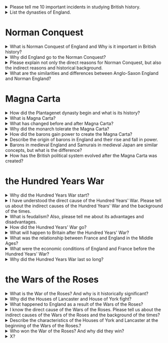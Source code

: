 <details>
<summary>Please tell me 10 important incidents in studying British history.</summary>
Here are ten important events in the history of Britain:

1. The Norman Conquest of England in 1066, which established Norman rule and changed the English language, culture, and society.
1. The Magna Carta, signed in 1215, which limited the power of the monarchy and laid the foundation for individual rights and the rule of law.
1. The Wars of the Roses, fought between the House of Lancaster and the House of York in the 15th century, which resulted in the Tudor dynasty and the rule of Henry VII.
1. The Reformation, beginning in the 16th century, which saw the Church of England break away from the Roman Catholic Church and the establishment of Protestantism.
1. The Glorious Revolution of 1688, which established parliamentary rule and led to the Glorious Revolution of 1688 and the Bill of Rights of 1689.
1. The Industrial Revolution of the 18th and 19th centuries, which transformed Britain from an agricultural society into an industrial power and had far-reaching effects on the world.
1. The British Empire, which at its height controlled a quarter of the world's land and population and had a profound impact on the development of modern society.
1. The World Wars of the 20th century, which saw Britain play a leading role in both conflicts and shape the outcome of the First and Second World Wars.
1. The decline of the British Empire after World War II and the emergence of the United States as a superpower, which marked the end of Britain's role as a dominant world power.
1. The British membership in the European Union, which has been a defining feature of British politics and society since the country joined in 1973 and ultimately voted to leave in 2016 in the Brexit referendum.

</details>


<details>
<summary>List the dynasties of England.</summary>
England has been ruled by several dynasties throughout its history. Here is a list of the major dynasties that have ruled England:

1. Anglo-Saxon dynasty (5th to 11th centuries): This dynasty was founded by Germanic tribes who invaded England in the 5th century and established a series of kingdoms. The most powerful of these kingdoms was Wessex, which eventually unified England in the 9th century.
1. Norman dynasty (11th to 12th centuries): The Norman dynasty was established following the Norman Conquest of England in 1066. William the Conqueror, a Norman duke, became the first Norman king of England.
1. Plantagenet dynasty (12th to 14th centuries): The Plantagenet dynasty was founded by Henry II, who became king of England in 1154. This dynasty was one of the longest and most influential in English history, and it saw the growth of a strong central monarchy, the development of the common law, and the establishment of the Parliament.
1. Lancaster and York dynasties (14th to 15th centuries): The Lancaster and York dynasties were the result of the conflict known as the War of the Roses, which took place between 1455 and 1487. The Lancaster dynasty was established by Henry IV, while the York dynasty was established by Edward IV.
1. Tudor dynasty (15th to 17th centuries): The Tudor dynasty was established by Henry VII, who became king of England in 1485. This dynasty saw the reigns of some of England's most famous monarchs, including Henry VIII and Elizabeth I. The Tudors were responsible for the English Reformation, which saw England break away from the Roman Catholic Church and establish the Church of England.
1. Stuart dynasty (17th to 18th centuries): The Stuart dynasty was established by James I, who became king of England in 1603. This dynasty saw the reign of some of England's most controversial monarchs, including Charles I and James II, and it was marked by political instability, civil war, and revolution.
1. Hanoverian dynasty (18th to 19th centuries): The Hanoverian dynasty was established by George I, who became king of England in 1714. This dynasty saw the growth of the British Empire and the development of the Industrial Revolution.
1. Windsor dynasty (20th to present): The Windsor dynasty was established by George V in 1917, when the name of the royal family was changed from the Saxe-Coburg and Gotha to the Windsor. This dynasty has seen the reigns of some of England's most well-known monarchs, including Queen Elizabeth II.

</details>

# Norman Conquest
 
<details>
<summary>What is Norman Conquest of England and Why is it important in British history?</summary>
The Norman Conquest of England was a significant event in British history that took place in 1066. The Norman Conquest was led by William the Conqueror, a Norman nobleman who became the Duke of Normandy in northern France.

William sought to claim the English throne after the death of King Edward the Confessor in 1066, and he launched an invasion of England with a large Norman army. The Norman forces defeated the English army at the Battle of Hastings, and William was crowned King of England on Christmas Day in 1066.

The Norman Conquest of England is considered one of the most important events in British history because it had a profound impact on the country's political, social, and cultural landscape. The Norman rulers brought with them new ideas and institutions, including the feudal system, which changed the way land was held and administered in England. They also introduced Norman law, which became the basis for the English legal system, and Norman architecture, which influenced the design and construction of churches and castles in England.

In addition, the Norman Conquest led to the Normanization of the English aristocracy, as many of the English nobles were replaced by Norman nobles, who brought with them a Norman cultural and political influence. This Norman influence had a lasting impact on English society, language, and identity, and helped shape the development of England as a nation.

Overall, the Norman Conquest of England was a turning point in British history that marked the beginning of a new era of Norman rule and had a profound impact on the country's political, social, and cultural development.
</details>

<details>
<summary>Why did England go to the Norman Conquest? </summary>
The Norman Conquest of England in 1066 was a result of several factors, including political rivalries, disputes over the English throne, and the ambitions of Norman nobles.

At the time of the Conquest, England was ruled by King Edward the Confessor, who died without an heir in 1066. This created a power vacuum and several individuals claimed the right to the English throne, including Harold Godwinson, an English nobleman, and William, Duke of Normandy.

William claimed that he had been promised the English throne by King Edward, and when Harold was crowned King of England, William saw this as a challenge to his claim. He gathered a large army and invaded England, culminating in the Battle of Hastings in 1066.

In addition to the political rivalries and disputes over the throne, the Norman Conquest was also driven by the ambitions of Norman nobles, who saw an opportunity to expand their power and influence in England. The Norman nobles were part of the Norman-French aristocracy, which was rapidly expanding its territory in Europe at the time, and the Conquest provided a means for them to gain further wealth and power.

Ultimately, the Norman Conquest of England was a result of a complex interplay of political, social, and cultural factors, and it had a profound impact on the history of England and the development of the British nation.
</details>

<details>
<summary>
Please explain not only the direct reasons for Norman Conquest, but also the indirect reasons and historical background.
</summary>
The Norman Conquest of England in 1066 was a defining moment in English history and was the result of a combination of direct and indirect reasons, as well as a larger historical background.

Direct reasons for the Norman Conquest include:

1. Claim to the throne: William, Duke of Normandy, believed that he had a strong claim to the English throne through his distant relationship to the previous Anglo-Saxon king, Edward the Confessor.
1. Harold's coronation: When Edward died in 1066, the Anglo-Saxon nobleman Harold Godwinson was crowned king of England. This was seen as a violation of Norman rights and a challenge to William's own claim to the throne.

Indirect reasons for the Norman Conquest include:

1. The weakness of the Anglo-Saxon state: By the 11th century, the Anglo-Saxon kingdom was in a state of political and military decline. This made it easier for William to invade and conquer England.
1. Norman military might: The Normans were known for their military prowess and their ability to build strong fortifications. This gave them an advantage over the Anglo-Saxons in the event of a conflict.
1. The influence of the Church: The Pope supported William's claim to the English throne and blessed the Norman Conquest, giving it a religious legitimacy.

The larger historical background that influenced the Norman Conquest includes the Viking raids and invasions of England in the 9th and 10th centuries. These raids weakened the Anglo-Saxon state and created a power vacuum that was eventually filled by Norman nobles like William. Additionally, the Norman conquest was part of a larger pattern of Norman expansion throughout Europe, as Norman nobles sought to extend their power and influence beyond their home territory in Normandy.

All of these factors combined to create the conditions for the Norman Conquest of England in 1066. The Norman victory at the Battle of Hastings marked the end of Anglo-Saxon England and the beginning of Norman rule, which would have a profound impact on English history and culture for generations to come.

</details>

<details>
<summary>
What are the similarities and differences between Anglo-Saxon England and Norman England?
</summary>

 
Anglo-Saxon England (ca. 5th-11th centuries) and Norman England (ca. 11th-12th centuries) were two distinct historical periods in England with both similarities and differences.

Similarities between Anglo-Saxon England and Norman England include:

1. Germanic roots: Both periods were characterized by the dominance of Germanic culture, language, and customs.
1. Feudalism: Both Anglo-Saxon England and Norman England were feudal societies, in which lords held lands and provided protection to their tenants in exchange for loyalty and service.
1. Christianity: Christianity was the dominant religion in both periods, although the specific forms and practices of the faith evolved over time.

Differences between Anglo-Saxon England and Norman England include:
1. Political structure: Anglo-Saxon England was divided into many small kingdoms, each ruled by a king, while Norman England was centralized and dominated by a powerful monarchy.
1. Law and order: Anglo-Saxon England was known for its legal system, which was based on customary law and local traditions, while Norman England was characterized by the imposition of a more centralized and formal legal system.
1. Architecture: Anglo-Saxon England is associated with the rise of Christian monasteries and the development of Romanesque architecture, while Norman England is known for the construction of grand Gothic cathedrals and castles.
1. Culture: Anglo-Saxon England was known for its epic poetry, such as Beowulf, while Norman England was characterized by the introduction of Norman-French culture and the flowering of Norman-French literature.

The Norman Conquest of 1066 marked a major turning point in English history, as the Norman nobles who conquered England brought with them their own culture, language, and traditions, which gradually merged with and transformed the existing Anglo-Saxon culture. The result was a unique and rich cultural blend that defined the culture of medieval England.

</details>

 
# Magna Carta

<details>
<summary>How did the Plantagenet dynasty begin and what is its history? </summary>
The Plantagenet dynasty was a powerful and influential dynasty that ruled England from 1154 to 1485. The dynasty was founded by Henry II, who became king of England in 1154 following the death of King Stephen.

Henry II was a powerful and energetic monarch who established a strong central monarchy and expanded the territories under English control. He was also responsible for the development of the common law and the establishment of the royal court system.

The Plantagenets were marked by their strong and capable monarchs, who continued to expand the territories under English control and strengthen the central monarchy. Some of the most famous Plantagenet monarchs include Richard the Lionheart, John, and Edward I.

However, the later years of the Plantagenet dynasty were marked by political instability and conflict. The Wars of the Roses, which took place between the Lancaster and York dynasties, was a result of the long-standing tensions and rivalries within the Plantagenet dynasty.

Despite its challenges, the Plantagenet dynasty left a lasting impact on English history. The dynasty saw the growth of a strong central monarchy, the development of the common law, and the establishment of the Parliament, all of which had a lasting influence on the political and cultural landscape of England.

</details>



<details>
<summary>What is Magna Carta? </summary>
Magna Carta is a significant historical document signed by King John of England in 1215. It is often considered to be one of the most important legal documents in the history of Western democracy. The term "Magna Carta" is Latin for "Great Charter."

Magna Carta was created as a means of resolving a conflict between the king and the barons, who were powerful landowners and leaders of medieval England. The document established the principle that everyone, including the monarch, was subject to the law and that the king could not act arbitrarily or without the consent of his subjects.

Magna Carta set forth a number of specific rights and liberties, including protection from arbitrary imprisonment, the right to a fair trial, and the principle that taxes could not be levied without the consent of the people.

Over time, Magna Carta became an important symbol of freedom and liberty and was cited as a precedent in later legal battles and disputes, including the American Revolution. Today, it is considered one of the earliest examples of constitutional government and remains a powerful symbol of the struggle for individual rights and democratic governance.
</details>

<details>
<summary>What has changed before and after Magna Carta? </summary>
The signing of Magna Carta marked a turning point in the relationship between the monarchy and the people in England, and had far-reaching effects on the development of Western society. Before Magna Carta, the monarch was considered to be above the law and had complete power over the kingdom and its subjects. This led to abuses of power, arbitrary rule, and a general lack of protections for individual rights and liberties.

After Magna Carta, the principle was established that the monarch was subject to the law and that the rights and liberties of the people were protected. This had a profound impact on the development of constitutional government and the rule of law. The document established the principle of due process and limited the power of the monarchy, paving the way for future constitutional developments, such as the Bill of Rights in 1689.

Magna Carta also established the idea that the king could not raise taxes or make decisions without the consent of the people, which laid the foundation for representative government and the development of democratic institutions.

Overall, Magna Carta marked a shift towards a more limited monarchy and a more representative and democratic form of government, and its ideas and principles have had a lasting impact on the development of Western political and legal systems.

</details>

<details>
<summary>Why did the monarch tolerate the Magna Carta?</summary>
King John of England agreed to sign the Magna Carta in 1215 under duress, as a result of pressure from the barons, who were powerful landowners and leaders of medieval England. The barons were dissatisfied with the king's rule and the arbitrary manner in which he exercised his power, and they threatened to rebel if he did not agree to their demands.

King John was in a difficult position, as he was facing a number of challenges, including military conflicts, economic difficulties, and a general loss of support among the population. In order to avoid a civil war, he agreed to sign the Magna Carta and accept the terms laid out by the barons.

However, it's important to note that King John did not fully abide by the terms of the Magna Carta, and he continued to exert his power in an arbitrary and unchecked manner. Nevertheless, the document had a lasting impact and established the principle that the monarch was subject to the law and that the rights and liberties of the people were protected.

Over time, the Magna Carta became an important symbol of freedom and liberty, and its ideas and principles have had a lasting impact on the
</details>

<details>
<summary>How did the barons gain power to create the Magna Carta? </summary>
The barons, who were powerful landowners and leaders of medieval England, gained their power and influence through a combination of wealth, military strength, and control over large territories. Many of the barons held positions of power and influence in local government, and they had the ability to raise armies and influence political decisions.

In the early 13th century, the barons grew increasingly dissatisfied with the rule of King John, who was seen as arbitrary and abusive in the exercise of his power. The barons were particularly concerned about the king's ability to raise taxes and make decisions without the consent of the people, as well as his disregard for the rights and liberties of the population.

The barons came together and threatened to rebel against the king if he did not agree to their demands. King John was facing a number of challenges, including military conflicts and a general loss of support among the population, and he agreed to sign the Magna Carta in order to avoid a civil war.

It was through their wealth, military strength, and control over large territories that the barons were able to exert pressure on the king and gain the power to create the Magna Carta. The document marked a significant shift in the relationship between the monarchy and the people, and established the principle that the monarch was subject to the law and that the rights and liberties of the people were protected.
</details>

<details>
<summary>Describe the origin of barons in England and their rise and fall in power. </summary>
The barons were a class of powerful landowners and leaders in medieval England. They originated from the Norman nobles who were granted lands and titles by William the Conqueror after the Norman Conquest of England in 1066. Over time, the barons gained control over large territories, and their wealth and military strength allowed them to wield significant political power and influence.

During the early Middle Ages, the barons held important positions in local government and were involved in making decisions about taxation and law enforcement. They also had the ability to raise armies and influence political decisions at the national level.

In the late 12th and early 13th centuries, the barons grew increasingly dissatisfied with the rule of King John, who was seen as arbitrary and abusive in the exercise of his power. The barons came together and threatened to rebel against the king if he did not agree to their demands, which led to the signing of the Magna Carta in 1215.

After the signing of Magna Carta, the barons continued to play an important role in politics and government, and many of them held positions of power and influence in the courts and the administration. However, over time, the power of the barons began to decline, as the monarchy regained its strength and the centralization of power and administration made it more difficult for them to wield significant influence.

By the late Middle Ages, the barons had lost much of their power and influence, as the monarchs of England consolidated their control over the kingdom and the centralization of power contin
</details>

<details>
<summary>Barons in medieval England and Samurais in medieval Japan are similar concepts, but what is the difference? </summary>
While the barons of medieval England and the samurai of medieval Japan were both powerful social and political elites in their respective societies, there are several key differences between them.

1. Historical context: The barons of England and the samurai of Japan lived in different historical contexts, with different political, cultural, and economic systems. The barons were part of the feudal system in England, while the samurai were part of the feudal warrior class in Japan.
1. Source of power: The barons' power came from their control over land and the obligation of their tenants to provide them with military support, while the samurai's power came from their status as warriors and their close relationship with the ruling nobility in Japan.
1. Social status: The barons were part of the landed nobility in England, while the samurai were part of the warrior class in Japan. The samurai held a higher social status and were more highly respected than the barons in their society.
1. Training and education: The barons and the samurai were trained and educated differently, with the barons often receiving a more traditional education in subjects such as law and governance, while the samurai were trained in the martial arts and in the code of bushido.
1. Role in society: The barons and the samurai had different roles in their respective societies. The barons were involved in the administration of justice and the maintenance of order in their territories, while the samurai were responsible for providing military protection and maintaining law and order in Japan.

Despite these differences, the barons of England and the samurai of Japan were both important and influential members of their societies, and their actions and decisions helped shape the political and cultural landscape of their respective countries.
</details>

<details>
<summary>How has the British political system evolved after the Magna Carta was created? </summary>
The British political system has undergone a significant evolution since the creation of the Magna Carta in 1215. The Magna Carta, also known as the Great Charter, was a landmark document that limited the power of the monarch and established the rights and freedoms of the people. It was an important step towards a more democratic and constitutional monarchy in England, and it had a lasting impact on the development of the British political system.

Here are some key developments in the evolution of the British political system after the Magna Carta:

1. The development of parliamentary democracy: The Magna Carta helped lay the foundations for a more representative form of government in England, and over time, the concept of parliamentary democracy emerged. The first Parliament was established in the 13th century, and over time, it became an important institution that represented the interests of the people and provided a check on the power of the monarch.
1. The evolution of the monarchy: The power of the monarchy was limited by the Magna Carta, and over time, the monarchy became a constitutional institution, with limited powers and responsibilities. The monarch became a symbolic figurehead, while the real power was exercised by the elected representatives in Parliament.
1. The growth of individual rights and freedoms: The Magna Carta established the principle that everyone, including the monarch, was subject to the law and that the rights and freedoms of the people were protected. Over time, individual rights and freedoms were expanded, and the concept of civil liberties became an important part of the British political system.
1. The expansion of the British Empire: The British Empire was established during the 17th and 18th centuries, and it had a significant impact on the evolution of the British political system. The Empire expanded the reach of British power and influence, and it helped to establish Britain as a dominant global power.
1. The development of political parties: The modern political parties that exist in the UK today, such as the Conservative Party and the Labour Party, emerged in the 19th and 20th centuries. Political parties became an important part of the democratic process, providing a means for people to express their political views and participate in the political process.

Overall, the British political system has evolved significantly since the creation of the Magna Carta, and it has become a complex and dynamic system that reflects the changing needs and interests of the British people.

</details>

# the Hundred Years War

<details>
<summary> Why did the Hundred Years War start? </summary>

The Hundred Years War was a conflict between England and France that lasted from 1337 to 1453. It was one of the most significant wars of the Middle Ages and had a lasting impact on both England and France.

The war had several causes, including political, economic, and personal factors. One of the main causes was the question of the English king's right to rule lands in France. In the late 13th century, King Edward I of England claimed the right to rule the French duchy of Gascony. This led to tensions between England and France, and ultimately to war.

Another cause of the war was the issue of succession to the French throne. In 1328, King Charles IV of France died without a male heir, and the French crown passed to King Edward III of England through his mother, Isabella of France. The French disputed this claim and instead crowned Philip of Valois as their new king. This led to a power struggle and eventually to the outbreak of the Hundred Years War.

Additionally, economic factors played a role in the start of the war. The English and French economies were both expanding, and the two countries were in competition for trade and commerce. This led to tensions and eventually to conflict.

Overall, the Hundred Years War was the result of a complex set of political, economic, and personal factors, and it had a profound impact on the history of England and France.

</details>


<details>
<summary> 
I have understood the direct cause of the Hundred Years' War.
Please tell us about the indirect causes of the Hundred Years' War and the background of the times.
</summary>

The Hundred Years' War was a series of conflicts fought between England and France from 1337 to 1453, and while the direct cause of the war was a dispute over the French throne, there were several indirect causes and factors that contributed to the outbreak of hostilities. Some of these include:

1. Feudalism and the role of the nobility: Feudalism was the dominant social and political system in Europe during the Middle Ages, and the nobility played a significant role in this system. In both England and France, the nobility were powerful landowners who held significant influence and power, and they often acted as rivals to the crown.
1. The struggle for power and influence in Europe: England and France were two of the most powerful states in Europe, and both were eager to expand their influence and power on the continent. The struggle for dominance between the two states was a major factor in the outbreak of the Hundred Years' War.
1. Economic interests and trade: England and France were both important trading partners, and their economies were closely tied together. Disputes over trade, tariffs, and commercial rights were a significant cause of tension between the two states and contributed to the outbreak of the war.
1. The role of the papacy: The papacy played an important role in medieval Europe, and both England and France sought to gain the support of the pope in their conflict. The papacy was often caught in the middle of the conflict, and its support could have a significant impact on the outcome of the war.
1. The impact of the Crusades: The Crusades, a series of religious wars fought in the Holy Land, had a profound impact on Europe and the relationship between England and France. The Crusades led to increased tensions between the two states, as both sought to expand their influence in the region and protect their interests in the Holy Land.

In the background of the times, the late Middle Ages was a period of great change and instability in Europe. The continent was in the midst of the Black Death, a pandemic that claimed the lives of millions of people and disrupted trade, agriculture, and society. Additionally, the rise of the nation-state and the centralization of power in Europe were transforming the political landscape of the continent, leading to increased tensions and conflict between states.

</details>

<details>
<summary> 
What is feudalism? Also, please tell me about its advantages and disadvantages.
</summary> 
Feudalism was a social, political, and economic system that dominated Europe during the Middle Ages, from the 9th to the 15th centuries. In feudalism, the king or queen granted land, known as a fief, to nobles in exchange for their loyalty and military service. The nobles, in turn, granted land to lesser lords, who provided them with military support and protection. These lords also granted land to tenants, who worked the land and provided food, goods, and services to their lords in exchange for protection and security.

Advantages of feudalism include:

1. Order and stability: Feudalism provided a stable and orderly system of government, in which each person knew their place and role in society. This stability helped to reduce conflict and maintain peace.
1. Military protection: In a world where threats from invaders and bandits were common, the feudal system provided a means of protection and security for the common people. The lords and nobles were responsible for the defense of their lands and the protection of their tenants.
1. Economic stability: The feudal system provided a means of economic stability, as the lords and tenants were tied together by a system of obligations and duties. The lords provided land and protection to their tenants, who, in turn, provided food and goods to their lords. This system of reciprocal obligations helped to ensure that everyone had a means of support.

Disadvantages of feudalism include:

1. Inequality: Feudalism was a highly unequal system, in which the lords and nobles held all the power and wealth. The common people had few rights and were largely at the mercy of their lords.
1. Lack of mobility: In feudalism, a person's social and economic status was determined by birth, and it was difficult to move up in society. This lack of mobility hindered social and economic progress.
1. Lack of innovation: The feudal system placed a great emphasis on tradition and stability, and there was little incentive for innovation or progress. This hindered the growth of trade, industry, and science.
1. Centralization of power: In feudalism, the king or queen had limited power, as the lords and nobles held significant influence and power. This decentralization of power made it difficult to enforce laws and maintain order, and contributed to the instability of the system.

Overall, while feudalism provided order and stability in a dangerous and uncertain world, it was also marked by inequality, lack of mobility, and limited opportunities for progress and innovation.





</details>

<details>
<summary> How did the Hundred Years' War go? </summary>
The Hundred Years' War was a complex and prolonged conflict that lasted from 1337 to 1453. The war was fought in several phases, with periods of relative peace interspersed with periods of intense conflict. The war was marked by a series of battles, sieges, and other military engagements, as well as by political and diplomatic maneuvering.

The first phase of the war was characterized by English victories, as the English army, led by King Edward III, won several key battles, including the Battle of Crecy and the Battle of Poitiers. These victories allowed the English to gain control over large portions of France, including the city of Calais.

However, the tide of the war began to shift in the late 14th century, as the French, under the leadership of King Joan II and his successor, King Charles VII, began to reclaim lost territory and push the English back. The French eventually succeeded in expelling the English from much of France, and the war came to an end in 1453 with the Treaty of Troyes, which recognized French control over much of the country.

The Hundred Years' War had a profound impact on the political and cultural landscape of both England and France. It resulted in significant territorial changes, with England losing control over much of France, and it also had a lasting impact on the development of national identities and the relationship between the two countries. The war was also marked by significant technological innovations, including the widespread use of longbows, which had a profound impact on the nature of medieval warfare.

Overall, the Hundred Years' War was a complex and prolonged conflict that had a lasting impact on the political and cultural landscape of England and France, and it remains an important event in the history of both countries.

</details>


<details>
<summary> What will happen to Britain after the Hundred Years' War? </summary>
After the conclusion of the Hundred Years' War in 1453, Britain underwent a number of significant changes and developments. Some of the key events and developments that took place in the aftermath of the war include:

1. The Wars of the Roses: This series of civil wars, which took place in the late 15th and early 16th centuries, was fought between the House of Lancaster and the House of York for control of the English throne. The Wars of the Roses had a profound impact on the political and social structure of England and set the stage for the rise of the Tudor dynasty.
1. The Renaissance: The period of the Renaissance, which began in Italy in the 14th century and spread to England in the 16th century, brought about significant cultural, artistic, and intellectual changes. The Renaissance had a lasting impact on England and the wider world, and it is often seen as a turning point in European history.
1. The Tudor dynasty: The Tudor dynasty, which ruled England from 1485 to 1603, was marked by significant political, religious, and cultural changes. The Tudor period saw the rise of the English Reformation, the dissolution of the monasteries, and the establishment of the Church of England.
1. The English Reformation: This period of religious and political upheaval in the 16th century saw England break away from the Roman Catholic Church and establish the Church of England. The Reformation had a profound impact on the religious, political, and cultural landscape of England, and it remains a significant event in the history of the country.
1. The expansion of the British Empire: In the centuries following the Hundred Years' War, England continued to expand its global reach, establishing colonies in the Americas, Africa, and Asia. The expansion of the British Empire had a lasting impact on the political, economic, and cultural landscape of Britain, and it remains one of the defining events in the history of the country.

These are just a few of the key events and developments that took place in the aftermath of the Hundred Years' War in England. Overall, the country underwent significant changes and transformations in the centuries that followed the war, and these events and developments continue to shape the political, cultural, and historical landscape of Britain to this day.

</details>
<details>
<summary> What was the relationship between France and England in the Middle Ages? </summary>
The relationship between France and England during the Middle Ages was marked by centuries of conflict and competition. The two countries were frequently at odds over territory, trade, and political power, and this often led to violence and war.

One of the most significant conflicts between France and England during the Middle Ages was the Hundred Years' War, which lasted from 1337 to 1453. This war was fought primarily over the control of the French territory of Aquitaine, which was held by the English crown, and it was characterized by a series of military campaigns, sieges, and battles.

In addition to the Hundred Years' War, France and England were also involved in a number of other conflicts during the Middle Ages, including the Norman Conquest of England in 1066, the Crusades, and the Wars of the Roses.

Despite these conflicts, there were also periods of relative peace and cooperation between France and England during the Middle Ages. For example, the two countries formed alliances for mutual protection and traded goods and cultural ideas.

Overall, the relationship between France and England during the Middle Ages was complex and marked by a mix of conflict and cooperation. The two countries were often at odds with one another, but they were also able to work together in pursuit of common goals.

</details>


<details>
<summary>What were the economic conditions of England and France before the Hundred Years' War?
</summary>

The economic conditions of England and France before the Hundred Years' War were characterized by growth and expansion, as well as competition between the two countries.

In England, the economy was expanding rapidly in the late 13th and early 14th centuries, driven by a growing population, increased trade and commerce, and the development of new industries such as wool production. England had a strong and wealthy merchant class, and the country was known for its high-quality wool, which was in demand in Europe and beyond.

In France, the economy was also expanding during this time, with growth in agriculture, trade, and commerce. The country was known for its rich natural resources, including wine, salt, and iron, and for its well-developed manufacturing sector, particularly in the production of textiles.

Despite these similarities, there were also differences between the economies of England and France. For example, England had a more developed system of trade and commerce, with strong connections to Europe and the wider world. In contrast, France's economy was more focused on agriculture and was dominated by a powerful nobility and wealthy landowners.

These differences, combined with political tensions and competition for trade and resources, contributed to the economic rivalry between England and France that eventually led to the Hundred Years' War.

</details>

<details>
<summary>Why did the Hundred Years War last so long?</summary>
The Hundred Years War was a series of conflicts fought between England and France from 1337 to 1453. The war lasted for 116 years and was one of the longest and most complex conflicts in medieval history. There were several factors that contributed to the length of the war, including:

1. Territorial Disputes: The war was largely driven by territorial disputes between England and France. Both countries claimed control over certain territories in France, and neither side was willing to give up these claims.
1. Power Struggles: The war was also fueled by power struggles within both England and France. Political factions within each country sought to gain control and influence over their respective governments, and the war provided an opportunity for these factions to assert their power.
1. Military Strategy: The nature of medieval warfare made it difficult for either side to achieve a decisive victory. Armies were often slow to mobilize, and battles were fought with limited technology and resources. This made it difficult for either side to achieve a quick victory and led to a prolonged conflict.
1. Changing Alliances: Over the course of the war, the alliances between various European countries shifted and changed, which complicated the conflict and made it more difficult to bring to a close.
1. Financial Constraints: The cost of maintaining a long and complex war was a major factor in the length of the Hundred Years War. Both England and France struggled to finance the conflict, which limited their ability to field large and well-equipped armies.

Taken together, these factors made it difficult for either England or France to achieve a decisive victory, which contributed to the length of the Hundred Years War. Despite its length and complexity, the war had a significant impact on the political and cultural landscape of both England and France, and it remains an important event in the history of both countries.

</details>

# the Wars of the Roses

<details>
<summary>What is the War of the Roses? And why is it historically significant?</summary>
The War of the Roses was a series of civil wars fought in England between the House of Lancaster and the House of York between 1455 and 1487. The conflict was primarily over who would rule the country, as both families had claims to the throne of England.

The name "War of the Roses" is derived from the badges used by the two opposing sides: the red rose of Lancaster and the white rose of York.

The War of the Roses was a significant event in English history for several reasons. Firstly, it marked the end of the Middle Ages and the beginning of the modern era in England. Secondly, it helped to establish the Tudor dynasty, which ruled England for the next 118 years. Thirdly, the wars had a lasting impact on the English monarchy, with many of the powers of the crown being transferred to Parliament during the Tudor era.

Additionally, the War of the Roses is also significant because it was one of the first major wars in which firearms played a major role in determining the outcome of battles. It also set the stage for the Tudor dynasty's expansion and eventual conquest of Ireland and Wales, further establishing England as a major European power.

</details>


<details>
<summary>Why did the Houses of Lancaster and House of York fight?</summary>
The Houses of Lancaster and York fought for the English throne primarily because of disputes over the rightful line of succession. At the time, there were competing claims to the throne, with several individuals from both houses laying claim to the crown.

The conflict between the two houses can be traced back to the reign of King Edward III, who had several sons. When Edward III died, his crown passed to his grandson, Richard II, who was a member of the House of Lancaster. However, when Richard II was deposed, the crown passed to Henry Bolingbroke, who became Henry IV and was a member of the House of Lancaster as well.

The disputes over the succession were further complicated by political, economic, and social factors. For example, there were tensions between the wealthy landowners and the monarchy, as well as conflicts between the English nobility and the French monarchy. Additionally, there were concerns over the power of the monarchy and the increasing influence of the common people, as well as disputes over trade and taxation.

These factors, combined with the rival claims to the throne, ultimately led to the outbreak of the War of the Roses. The conflict lasted for several decades and saw several battles and changes of power, until the Tudor dynasty was established with the coronation of Henry VII in 1485.
</details>

<details>
<summary>What happened to England as a result of the Wars of the Roses?</summary>
 
The Wars of the Roses had a profound impact on England and its people. Some of the key consequences of the conflict include:

1. The end of the Plantagenet dynasty: The Wars of the Roses marked the end of the Plantagenet dynasty, which had ruled England for over 300 years. The conflict helped to establish the Tudor dynasty, which would rule England for the next 118 years.
1. Changes to the English monarchy: The Tudor monarchs centralized power in the crown, reducing the influence of the nobility and increasing the power of the monarchy. Additionally, the Tudor dynasty introduced new laws and institutions that helped to stabilize the country after the Wars of the Roses.
1. The growth of the English economy: The Wars of the Roses had a devastating effect on the English economy, as trade was disrupted and many people were forced to flee their homes. However, in the aftermath of the conflict, the English economy experienced a period of growth and expansion, as trade and commerce resumed.
1. The rise of the English middle class: The Wars of the Roses helped to create a more equal society in England, as the power of the nobility was diminished and the influence of the middle class grew. This led to a more diverse society, with new opportunities for social mobility and economic advancement.
1. The expansion of the English state: The Tudor dynasty used the War of the Roses as an opportunity to expand the English state, conquering Wales and Ireland and establishing England as a major European power.

Overall, the Wars of the Roses had a profound impact on England, shaping the country in ways that would endure for centuries to come.
</details>

<details>
<summary>I know the direct cause of the Wars of the Roses. 
Please tell us about the indirect causes of the Wars of the Roses and the background of the times?</summary>

The Wars of the Roses were a series of civil wars fought in England from 1455 to 1487 between the House of Lancaster and the House of York. The direct cause of the conflict was a dispute over the English throne, but there were several indirect causes and factors that contributed to the outbreak of hostilities. Some of these include:

1. Weaknesses in the monarchy: The English monarchy was facing a number of challenges in the late medieval period, including weak and ineffective leadership, financial problems, and disputes over royal succession. These weaknesses contributed to a general sense of instability and uncertainty, which made it easier for rival factions to emerge and challenge the crown.
1. The impact of the Black Death: The Black Death, a pandemic that swept through Europe in the 14th century, had a profound impact on England. The disease claimed the lives of millions of people and disrupted the social, economic, and political structures of the country. This instability made it easier for rival factions to emerge and challenge the established order.
1. The role of the nobles: The English nobles played a significant role in the Wars of the Roses, as many of them held significant power and influence. They often acted as rivals to the crown, and their conflicting interests and ambitions contributed to the outbreak of hostilities.
1. The impact of the Hundred Years' War: England and France were engaged in the Hundred Years' War from 1337 to 1453, and this conflict had a significant impact on English society. The war drained the country's resources and contributed to a general sense of instability and discontent, which made it easier for rival factions to emerge and challenge the established order.
1. The impact of the Wars of the Roses: The Wars of the Roses had a profound impact on England and its people. The conflict was marked by violence and suffering, and it disrupted the social, economic, and political structures of the country. The wars also led to the decline of the medieval feudal system, as the Tudor dynasty that emerged from the conflict sought to centralize power and strengthen the monarchy.

In the background of the times, the late medieval period was a time of great change and instability in England. The country was in the midst of the Hundred Years' War with France, and the impact of the Black Death was still being felt. At the same time, the growth of towns and trade was transforming the country, leading to increased social and economic mobility, and greater opportunities for ambition and advancement. These changes and challenges created a context in which rival factions were able to emerge and challenge the established order, leading to the outbreak of the Wars of the Roses.
</details>

<details>
<summary>Describe the characteristics of the Houses of York and Lancaster at the beginning of the Wars of the Roses.?</summary>

 The Houses of York and Lancaster were two rival branches of the royal House of Plantagenet, and they had distinct characteristics that set them apart from each other at the beginning of the Wars of the Roses.

The House of Lancaster was associated with the red rose, and they claimed the throne through their descent from King Henry III. The Lancastrian cause was initially supported by many nobles and members of the gentry, and they were known for their commitment to preserving the rights and privileges of the aristocracy.

The House of York, on the other hand, was associated with the white rose, and they claimed the throne through their descent from King Edward III. The Yorkist cause was initially supported by many merchants, traders, and members of the emerging middle class, who saw them as champions of their rights and interests. The Yorkists were known for their focus on stability, order, and the rule of law, and they sought to centralize power and strengthen the monarchy.

Both houses had their own strengths and weaknesses, and the outcome of the Wars of the Roses would ultimately be shaped by the political, military, and economic factors that came into play as the conflict unfolded. Despite their differences, however, the Houses of York and Lancaster shared a common goal: to secure the English throne and establish their own dynasty.
</details>

<details>
<summary>Who won the War of the Roses? And why did they win?</summary>

The War of the Roses was a series of civil wars fought in England between the Houses of Lancaster and York between 1455 and 1487. In the end, the House of Tudor, which descended from the House of Lancaster, emerged victorious.

King Henry VII, the first Tudor king, won the war by consolidating power and defeating the last Yorkist king, Richard III, at the Battle of Bosworth Field in 1485. He then secured his claim to the throne by marrying Elizabeth of York, the daughter of the Yorkist king Edward IV, unifying the two rival houses.

Henry VII was also able to win the war through a combination of military strategy, political maneuvering, and favorable circumstances. He made alliances with powerful noble families and was able to gain support from the merchants and the common people. Additionally, the factionalism and infighting within the Yorkist camp helped Henry's cause.

Ultimately, the Tudor victory in the War of the Roses marked the end of the Middle Ages in England and the beginning of the Tudor dynasty, which would go on to have a major impact on English and world history.

</details>

<details>
<summary>X?</summary>
Y</details>
